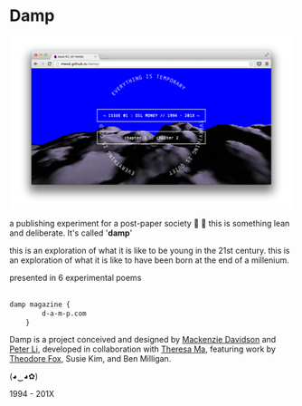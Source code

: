Damp
================

![alt text](https://raw.githubusercontent.com/mwvd/damp/gh-pages/assets/1.png "screen")


a publishing experiment for a post-paper society :ocean: :leaves: this is something lean and deliberate. It's called '**damp**'

this is an exploration of what it is like to be young in the 21st century.
this is an exploration of what it is like to have been born at the end of a millenium.

presented in 6 experimental poems


```

damp magazine {
        d-a-m-p.com
    }

```


Damp is a project conceived and designed by [Mackenzie Davidson](http://mvckenzie.com/) and [Peter Li](http://peters.graphics/), developed in collaboration with [Theresa Ma](http://theresa-ma.com), featuring work by [Theodore Fox](http://theodorefox.com/), Susie Kim, and Ben Milligan.


(◕‿◕✿)


1994 - 201X
